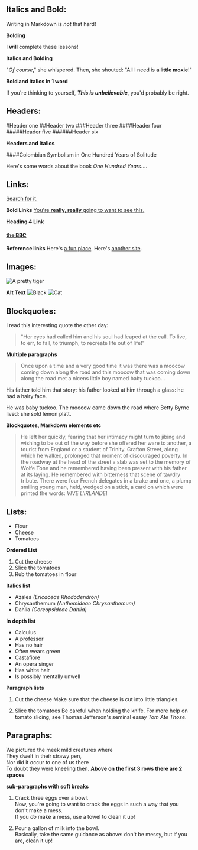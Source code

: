 ## <Touko Salonen> Italics and Bold:
Writing in Markdown is _not_ that hard!

**Bolding**

I **will** complete these lessons!

**Italics and Bolding**

"_Of course_," she whispered. Then, she shouted: "All I need is **a little moxie**!"

**Bold and italics in 1 word**

If you're thinking to yourself, **_This is unbelievable_**, you'd probably be right.


## <Touko Salonen> Headers:
#Header one
##Header two
###Header three
####Header four
#####Header five
######Header six

**Headers and Italics**

####Colombian Symbolism in One Hundred Years of Solitude

Here's some words about the book _One Hundred Years_....



## <Touko Salonen> Links:
[Search for it.](www.google.com)


**Bold Links**
[You're **really, really** going to want to see this.](www.dailykitten.com)



**Heading 4 Link**
#### [the BBC](https://www.bbc.com/news)



**Reference links**
Here's [a fun place][a fun place].
Here's [another site][another-link].

[a fun place]: http://www.zombo.com
[another-link]: http://www.stumbleupon.com





## <Touko Salonen> Images:
![A pretty tiger](https://upload.wikimedia.org/wikipedia/commons/5/56/Tiger.50.jpg)


**Alt Text**
![Black][Black]
![Cat][Cat]

[Black]: https://upload.wikimedia.org/wikipedia/commons/a/a3/81_INF_DIV_SSI.jpg
[Cat]: http://icons.iconarchive.com/icons/google/noto-emoji-animals-nature/256/22221-cat-icon.png




## <Touko Salonen> Blockquotes:
I read this interesting quote the other day:

>"Her eyes had called him and his soul had leaped at the call. To live, to err, to fall, to triumph, to recreate life out of life!"



**Multiple paragraphs**

>Once upon a time and a very good time it was there was a moocow coming down along the road and this moocow that was coming down along the road met a nicens little boy named baby tuckoo...
>
His father told him that story: his father looked at him through a glass: he had a hairy face.
>
He was baby tuckoo. The moocow came down the road where Betty Byrne lived: she sold lemon platt.


**Blockquotes, Markdown elements etc**
>He left her quickly, fearing that her intimacy might turn to jibing and wishing to be out of the way before she offered her ware to another, a tourist from England or a student of Trinity. Grafton Street, along which he walked, prolonged that moment of discouraged poverty. In the roadway at the head of the street a slab was set to the memory of Wolfe Tone and he remembered having been present with his father at its laying. He remembered with bitterness that scene of tawdry tribute. There were four French delegates in a brake and one, a plump smiling young man, held, wedged on a stick, a card on which were printed the words: _VIVE L'IRLANDE_!



## <Touko Salonen> Lists:
* Flour
* Cheese
* Tomatoes


**Ordered List**
1. Cut the cheese
2. Slice the tomatoes
3. Rub the tomatoes in flour


**Italics list**
* Azalea _(Ericaceae Rhododendron)_
* Chrysanthemum _(Anthemideae Chrysanthemum)_
* Dahlia _(Coreopsideae Dahlia)_


**In depth list**
* Calculus
 * A professor
 * Has no hair
 * Often wears green
* Castafiore
 * An opera singer
 * Has white hair
 * Is possibly mentally unwell


**Paragraph lists**
1. Cut the cheese
 Make sure that the cheese is cut into little triangles.

2. Slice the tomatoes
 Be careful when holding the knife.
 For more help on tomato slicing, see Thomas Jefferson's seminal essay _Tom Ate Those_.



## <Touko Salonen> Paragraphs:
We pictured the meek mild creatures where  
They dwelt in their strawy pen,  
Nor did it occur to one of us there  
To doubt they were kneeling then.
**Above on the first 3 rows there are 2 spaces**


**sub-paragraphs with soft breaks**
1. Crack three eggs over a bowl.  
 Now, you're going to want to crack the eggs in such a way that you don't make a mess.  
 If you _do_ make a mess, use a towel to clean it up!

2. Pour a gallon of milk into the bowl.  
 Basically, take the same guidance as above: don't be messy, but if you are, clean it up!
